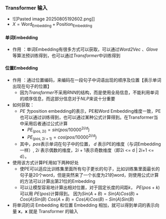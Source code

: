 ### Transformer 输入
* ![[Pasted image 20250805192602.png]]
*  $X = \text{Word}_{\text{Embedding}} + \text{Position}_{\text{Embedding}}$ 

#### 单词Embedding 
* 作用 ：单词Embedding有很多方式可以获取，可以通过*Word2Vec* 、*Glove* 等算法预训练得到，也可以通过*Transformer*中训练得到

#### 位置Embedding
* 作用 ：通过位置编码，来编码在一段句子中词语出现的顺序及位置【表示单词出现在句子的位置】
	* 因为*Transformer*不采用*RNN*的结构，而是使用全局信息，不能利用单词的顺序信息，而这部分信息对于*NLP*来说十分重要
* 如何获取：
	* *PE* 为position embedding的表示，PE和Word Embedding维度一致，PE也可以通过训练得到，也可以通过某种公式计算得到。在Transformer当中采用后者通过公式计算
		* $PE_{(pos, 2i)} = sin(pos / 10000^{2i/d})$
		* $PE_(pos,2i+1) = cos(pos / 10000^{2i / d})$ 
	* 其中，$pos$表示单词在句子中的位置， $d$ 表示PE的维度（与词Embedding一样）, $2i$ 表示偶数的维度，$2i+1$表示奇数维度（即2i <= d | 2i+1 <= d）。
* 使用该方式计算PE用如下两种好处
	* 使PE可以适应比训练集里面所有句子更长的句子，比如训练集里面最长的句子是20个word，但是突然来了一个长度为21的word，则使用公式计算的方法可以计算出第21位的Embedding
	* 可以让模型容易地计算出相对位置，对于固定长度的间距$k$， $PE(pos+k)$ 可以用 $PE(pos)$计算得到。 因为$Sin(A+B)=Sin(A)Cos(B) + Cos(A)Sin(B)$ $Cos(A+B) = Cos(A)Cos(B) - Sin(A)Sin(B)$ 
* 将单词的词 Embedding 和位置 Embedding 相加，就可以得到单词的表示向量 **x**，**x** 就是 Transformer 的输入 
